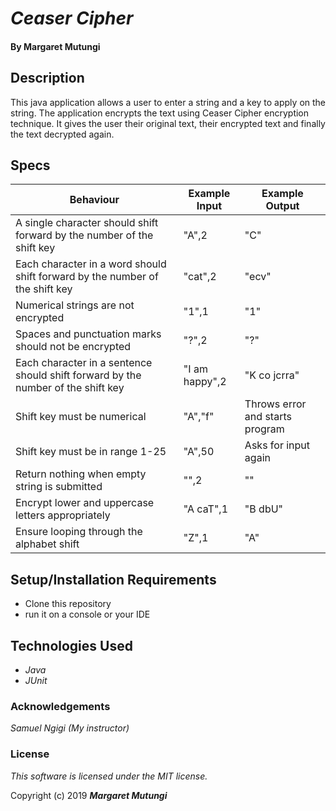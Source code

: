 # _Ceaser Cipher_

#### By Margaret Mutungi

## Description

This java application allows a user to enter a string and a key to apply on the string. The application encrypts the text using Ceaser Cipher encryption technique. It gives the user their original text, their encrypted text and finally the text decrypted again.

## Specs
 
| Behaviour     | Example Input | Example Output  |
| ------------- | ------------- | ------------- |
| A single character should shift forward by the number of the shift key   | "A",2  | "C"  |
| Each character in a word should shift forward by the number of the shift key  | "cat",2  | "ecv"  |
| Numerical strings are not encrypted  | "1",1  | "1"  |
| Spaces and punctuation marks should not be encrypted  | "?",2  | "?"  |
| Each character in a sentence should shift forward by the number of the shift key  | "I am happy",2  | "K co jcrra"  |
| Shift key must be numerical  | "A","f"  | Throws error and starts program  |
| Shift key must be in range 1-25  | "A",50  | Asks for input again  |
| Return nothing when empty string is submitted  | "",2  | ""  |
| Encrypt lower and uppercase letters appropriately  | "A caT",1  | "B dbU"  |
| Ensure looping through the alphabet shift  | "Z",1  | "A"  |

## Setup/Installation Requirements

* Clone this repository
* run it on a console or your IDE

## Technologies Used

* _Java_
* _JUnit_

### Acknowledgements
_Samuel Ngigi (My instructor)_

### License

*This software is licensed under the MIT license.*

Copyright (c) 2019 **_Margaret Mutungi_**

